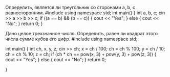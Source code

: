 Определить, является ли треугольник со сторонами a, b, c равносторонним.
#include <iostream>
using namespace std;
int main() {
	int a, b, c;
	cin >> a >> b >> c;
	if ((a == b) && (b == c)) {
		cout << "Yes";
	}
	else {
		cout << "No";
	}
	return 0;
}
	
	
Дано целое трехзначное число. Определить, равен ли квадрат этого числа сумме кубов его цифр.
#include <iostream>
using namespace std;

int main() {
	int ch, x, y, z;
	cin >> ch;
	x = ch / 100;
	ch = ch % 100;
	y = ch / 10;
	ch = ch % 10;
	z = ch;
	if (ch * ch == pow(x, 3) + pow(y, 3) + pow(z, 3)) {
		cout << "Yes";
	}
	else {
		cout << "No";
	}
	return 0;

}
